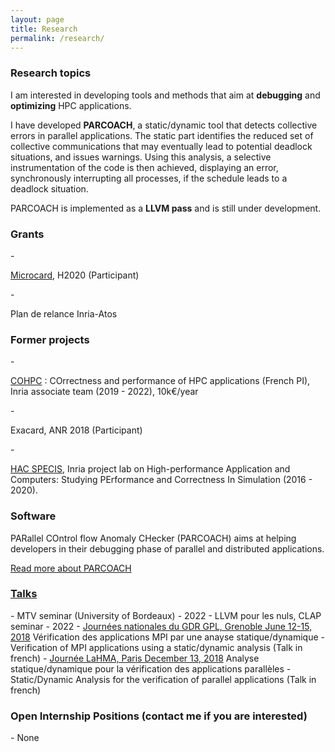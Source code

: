 ```yaml
---
layout: page
title: Research
permalink: /research/
---
```




<h3>Research topics</h3>

I am interested in developing tools and methods that aim at **debugging** and **optimizing** HPC applications.

I have developed **PARCOACH**, a static/dynamic tool that detects collective errors in parallel applications. The static part identifies the reduced set of collective communications that may eventually lead to potential deadlock situations,
 and issues warnings. Using this analysis, a selective instrumentation of the code is then achieved, displaying an error, synchronously
 interrupting all processes, if the schedule leads to a deadlock situation. 

PARCOACH is implemented as a **LLVM pass** and is still under development.


<div class="panel panel-info" markdown="1">
  <div class="panel-heading">
    <h3 class="panel-title">Grants</h3>
  </div>
  <div class="panel-body">
<td markdown="1">
- <p> <a href="http://www.microcard.eu/index-en.html" target="_blank">Microcard</a>, H2020 (Participant) </p> 
- <p> Plan de relance Inria-Atos </p> 
</td>
  </div>
</div>

<div class="panel panel-info" markdown="1">
  <div class="panel-heading">
    <h3 class="panel-title">Former projects</h3>
  </div>
  <div class="panel-body">
<td markdown="1">
- <p> <a href="https://team.inria.fr/cohpc/" target="_blank">COHPC</a> : COrrectness and performance of HPC applications (French PI), Inria associate team (2019 - 2022), 10k€/year </p> 
- <p> Exacard, ANR 2018 (Participant) </p> 
- <p> <a href="http://hacspecis.gforge.inria.fr" target="_blank">HAC SPECIS</a>, Inria project lab on High-performance Application and Computers: Studying PErformance and Correctness In Simulation (2016 - 2020).
</td>
  </div>
</div>

<div class="panel panel-info" markdown="1">
  <div class="panel-heading">
    <h3 class="panel-title">Software</h3>
  </div>
  <div class="panel-body">
PARallel COntrol flow Anomaly CHecker (PARCOACH) aims at helping developers in their debugging phase of parallel and distributed applications.

<a href="https://team.inria.fr/storm/software/parcoach/" target="_blank">Read more about PARCOACH</a>
  </div>
</div>



<link rel="stylesheet" href="https://maxcdn.bootstrapcdn.com/bootstrap/3.3.4/css/bootstrap.min.css">
<link href="//netdna.bootstrapcdn.com/bootstrap/3.0.0/css/bootstrap-glyphicons.css" rel="stylesheet">


<div class="panel-group" id="accordion" markdown="1">
 <div class="panel panel-info">
  <div class="panel-heading">
    <h3 class="panel-title"> <a class="accordion-toggle collapsed" data-toggle="collapse" data-parent="#accordion" href="#collapse2"> Talks</a></h3>
  </div>
  <div id="collapse2" class="panel-collapse collapse">
  <div class="panel-body">
<td markdown="1">
- MTV seminar (University of Bordeaux) - 2022
- LLVM pour les nuls, CLAP seminar - 2022
- <a href="http://gpl2018.imag.fr/index.html" target="_blank">Journées nationales du GDR GPL, Grenoble June 12-15, 2018</a>
   Vérification des applications MPI par une anayse statique/dynamique  -  Verification of MPI applications using a static/dynamic analysis (Talk in french)
- <a href="http://tesson.julien.free.fr/LaMHA/2018/" target="_blank">Journée LaHMA, Paris December 13, 2018</a>
   Analyse statique/dynamique pour la vérification des applications parallèles  -  Static/Dynamic Analysis for the verification of parallel applications (Talk in french)

</td>
  </div>
  </div>
  </div>
</div>


<div class="panel panel-danger" markdown="1">
  <div class="panel-heading">
    <h3 class="panel-title">Open Internship Positions (contact me if you are interested)</h3>
  </div>
  <div class="panel-body">
	- None 
  </div>
</div>
